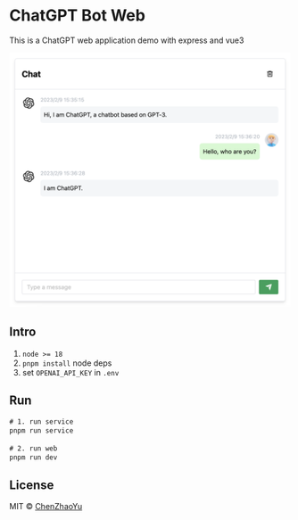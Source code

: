 # ChatGPT Bot Web

This is a ChatGPT web application demo with express and vue3

![cover](./docs/cover.png)
## Intro
1. `node >= 18`
1. `pnpm install` node deps
2. set `OPENAI_API_KEY` in `.env`

## Run
```shell
# 1. run service
pnpm run service

# 2. run web
pnpm run dev
```

## License
MIT © [ChenZhaoYu](./license)
